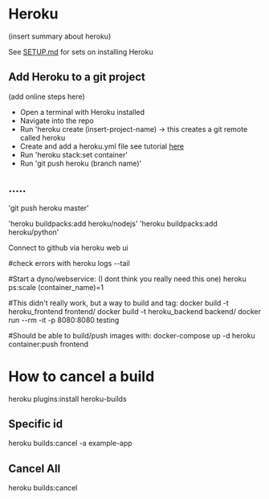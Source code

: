 # Heroku

(insert summary about heroku)

See [SETUP.md](../SETUP.md) for sets on installing Heroku

## Add Heroku to a git project

(add online steps here)

- Open a terminal with Heroku installed
- Navigate into the repo
- Run 'heroku create (insert-project-name) -> this creates a git remote called heroku
- Create and add a heroku.yml file see tutorial [here](https://devcenter.heroku.com/articles/build-docker-images-heroku-yml#getting-started-existing-app)
- Run 'heroku stack:set container'
- Run 'git push heroku (branch name)'

## .....

'git push heroku master'

'heroku buildpacks:add heroku/nodejs'
'heroku buildpacks:add heroku/python'

Connect to github via heroku web ui

#check errors with
heroku logs --tail

#Start a dyno/webservice: (I dont think you really need this one)
heroku ps:scale (container_name)=1

#This didn't really work, but a way to build and tag:
docker build -t heroku_frontend frontend/
docker build -t heroku_backend backend/
docker run --rm -it -p 8080:8080 testing

#Should be able to build/push images with:
docker-compose up -d
heroku container:push frontend

# How to cancel a build

heroku plugins:install heroku-builds

## Specific id

heroku builds:cancel <id> -a example-app

## Cancel All

heroku builds:cancel
